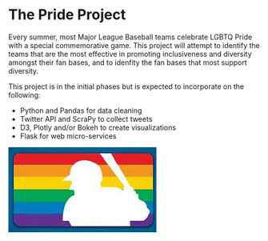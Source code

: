 # The Pride Project
 
 Every summer, most Major League Baseball teams celebrate LGBTQ Pride with a special commemorative game. This project will attempt to identify the teams that are the most effective in promoting inclusiveness and diversity amongst their fan bases, and to idenfity the fan bases that most support diversity.  
 
 This project is in the initial phases but is expected to incorporate on the following:
 
   * Python and Pandas for data cleaning
   * Twitter API and ScraPy to collect tweets
   * D3, Plotly and/or Bokeh to create visualizations
   * Flask for web micro-services
 
 ![image](https://github.com/dcpatti/ThePrideProject/blob/master/images/mlbpride.jpg)
